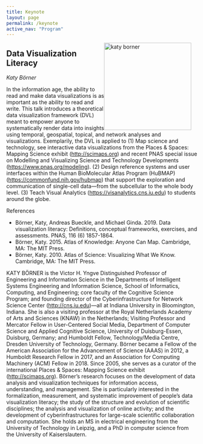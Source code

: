 ```yaml
---
title: Keynote
layout: page
permalink: /keynote
active_nav: "Program"
---
```


<img src="/year/2019/assets/speakers/borner.png"
  alt="katy borner" 
  style="float: right; margin-right: 16px;"
  width="230px" >

## Data Visualization Literacy

*Katy Börner*  

In the information age, the ability to read and make data visualizations is as important as the ability to read and write. This talk introduces a theoretical data visualization framework (DVL) meant to empower anyone to systematically render data into insights using temporal, geospatial, topical, and network analyses and visualizations. Exemplarily, the DVL is applied to
(1) Map science and technology, see interactive data visualizations from the Places & Spaces: Mapping Science exhibit (http://scimaps.org) and recent PNAS special issue on Modelling and Visualizing Science and Technology Developments (https://www.pnas.org/modeling).
(2) Design reference systems and user interfaces within the Human BioMolecular Atlas Program (HuBMAP) (https://commonfund.nih.gov/hubmap) that support the exploration and communication of single-cell data—from the subcellular to the whole body level.
(3) Teach Visual Analytics (https://visanalytics.cns.iu.edu) to students around the globe.

References
- Börner, Katy, Andreas Bueckle, and Michael Ginda. 2019. Data visualization literacy: Definitions, conceptual frameworks, exercises, and assessments. PNAS, 116 (6) 1857-1864.
- Börner, Katy. 2015. Atlas of Knowledge: Anyone Can Map. Cambridge, MA: The MIT Press.
- Börner, Katy. 2010. Atlas of Science: Visualizing What We Know. Cambridge, MA: The MIT Press.

KATY BÖRNER is the Victor H. Yngve Distinguished Professor of Engineering and Information Science in the Departments of Intelligent Systems Engineering and Information Science, School of Informatics, Computing, and Engineering; core faculty of the Cognitive Science Program; and founding director of the Cyberinfrastructure for Network Science Center (http://cns.iu.edu)—all at Indiana University in Bloomington, Indiana.
She is also a visiting professor at the Royal Netherlands Academy of Arts and Sciences (KNAW) in the Netherlands; Visiting Professor and Mercator Fellow in User-Centered Social Media, Department of Computer Science and Applied Cognitive Science, University of Duisburg-Essen, Duisburg, Germany; and Humboldt Fellow, Technology/Media Centre, Dresden University of Technology, Germany. Börner became a Fellow of the American Association for the Advancement of Science (AAAS) in 2012, a Humboldt Research Fellow in 2017, and an Association for Computing Machinery (ACM) Fellow in 2018. Since 2005, she serves as a curator of the international Places & Spaces: Mapping Science exhibit (http://scimaps.org).
Börner’s research focuses on the development of data analysis and visualization techniques for information access, understanding, and management. She is particularly interested in the formalization, measurement, and systematic improvement of people’s data visualization literacy; the study of the structure and evolution of scientific disciplines; the analysis and visualization of online activity; and the development of cyberinfrastructures for large-scale scientific collaboration and computation.
She holds an MS in electrical engineering from the University of Technology in Leipzig, and a PhD in computer science from the University of Kaiserslautern.
